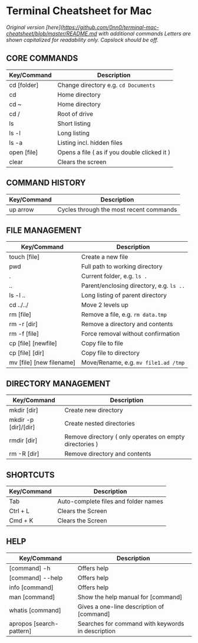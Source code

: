# Terminal Cheatsheet for Mac

_Original version [here](https://github.com/0nn0/terminal-mac-cheatsheet/blob/master/README.md with additional commands_
_Letters are shown capitalized for readability only._  _Capslock should be off._

## CORE COMMANDS

| Key/Command | Description |
| ----------- | ----------- |
| cd [folder] | Change directory e.g. `cd Documents` |
| cd |  Home directory |
| cd ~ |  Home directory |
| cd /  | Root of drive |
| ls | Short listing |
| ls -l | Long listing |
| ls -a | Listing incl. hidden files |
| open [file] | Opens a file ( as if you double clicked it ) |
| clear |  Clears the screen |

## COMMAND HISTORY

| Key/Command | Description |
| ----------- | ----------- |
| up arrow |  Cycles through the most recent commands |

## FILE MANAGEMENT

| Key/Command | Description |
| ----------- | ----------- |
| touch [file] |   Create a new file |
| pwd | Full path to working directory |
| . |  Current folder, e.g. `ls .` |
| .. | Parent/enclosing directory, e.g. `ls ..` |
| ls -l .. | Long listing of parent directory |
| cd ../../ | Move 2 levels up |
| rm [file] |  Remove a file, e.g. `rm data.tmp` |
| rm -r [dir] | Remove a directory and contents |
| rm -f [file] | Force removal without confirmation |
| cp [file] [newfile] | Copy file to file |
| cp [file] [dir] | Copy file to directory |
| mv [file] [new filename] |  Move/Rename, e.g. `mv file1.ad /tmp` |

## DIRECTORY MANAGEMENT

| Key/Command | Description |
| ----------- | ----------- |
| mkdir [dir] | Create new directory |
| mkdir -p [dir]/[dir] |  Create nested directories |
| rmdir [dir] | Remove directory ( only operates on empty directories ) |
| rm -R [dir] | Remove directory and contents |

## SHORTCUTS

| Key/Command | Description |
| ----------- | ----------- |
| Tab  | Auto-complete files and folder names |
| Ctrl + L   | Clears the Screen |
| Cmd + K    | Clears the Screen |

## HELP

| Key/Command | Description |
| ----------- | ----------- |
| [command] -h |  Offers help |
| [command] --help | Offers help |
| info [command] | Offers help |
| man [command] |  Show the help manual for [command] |
| whatis [command] | Gives a one-line description of [command] |
| apropos [search-pattern] | Searches for command with keywords in description |
